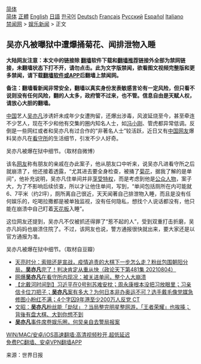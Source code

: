  <!-- 面包屑导航 --> <div class="breadcrumb"><!-- GTranslate: https://gtranslate.io/ -->  <div class="switcher notranslate">  <div class="selected">  <a href="#" onclick="return false;"> 简体</a>  </div>  <div class="option">  <a href="https://www.bannedbook.org" onclick="doGTranslate('zh-CN|zh-CN');jQuery('div.switcher div.selected a').html(jQuery(this).html());return false;" title="简体中文" class="nturl selected"> 简体</a>  <a href="https://www.bannedbook.org/zh-tw/" onclick="doGTranslate('zh-CN|zh-TW');jQuery('div.switcher div.selected a').html(jQuery(this).html());return false;" title="繁體中文" class="nturl"> 正體</a>  <a href="https://www.bannedbook.org/en/" onclick="doGTranslate('zh-CN|en');jQuery('div.switcher div.selected a').html(jQuery(this).html());return false;" title="English" class="nturl"> English</a>  <a href="https://www.bannedbook.org/ja/" onclick="doGTranslate('zh-CN|ja');jQuery('div.switcher div.selected a').html(jQuery(this).html());return false;" title="日本語" class="nturl"> 日語</a>  <a href="https://www.bannedbook.org/ko/" onclick="doGTranslate('zh-CN|ko');jQuery('div.switcher div.selected a').html(jQuery(this).html());return false;" title="한국어" class="nturl"> 한국어</a>  <a href="https://www.bannedbook.org/de/" onclick="doGTranslate('zh-CN|de');jQuery('div.switcher div.selected a').html(jQuery(this).html());return false;" title="Deutsch" class="nturl"> Deutsch</a>  <a href="https://www.bannedbook.org/fr/" onclick="doGTranslate('zh-CN|fr');jQuery('div.switcher div.selected a').html(jQuery(this).html());return false;" title="Français" class="nturl"> Français</a>  <a href="https://www.bannedbook.org/ru/" onclick="doGTranslate('zh-CN|ru');jQuery('div.switcher div.selected a').html(jQuery(this).html());return false;" title="Русский" class="nturl"> Русский</a>  <a href="https://www.bannedbook.org/es/" onclick="doGTranslate('zh-CN|es');jQuery('div.switcher div.selected a').html(jQuery(this).html());return false;" title="Español" class="nturl"> Español</a>  <a href="https://www.bannedbook.org/it/" onclick="doGTranslate('zh-CN|it');jQuery('div.switcher div.selected a').html(jQuery(this).html());return false;" title="Italiano" class="nturl"> Italiano</a>  </div>  </div>      <div class='breadcrumb-sub'><!-- Breadcrumb NavXT 6.3.0 --> <a href="https://www.bannedbook.org/" class="home">禁闻网</a> &gt; <a href="https://www.bannedbook.org/bnews/yule/" class="category">娱乐新闻</a> &gt; 正文</div></div><h2>吴亦凡被曝狱中遭爆捅菊花、闻排泄物入睡</h2> <p class="notice"><b>大陆网友注意：本文中的链接除 <a href="https://github.com/bannedbook/fanqiang" >翻墙</a>软件下载和<a href="https://github.com/killgcd/justmysocks/blob/master/README.md">翻墙推荐</a>链接外全部为禁网链接，未翻墙状态下打不开，请勿点击。此为文字版禁闻，欲看图文视频完整版和更多禁闻，请下载<a href="https://github.com/bannedbook/fanqiang">翻墙软件或APP</a>后翻墙上禁闻网。</p><p>备注：翻墙看新闻非常安全，翻墙以真实身份发表敏感言论有一定风险，但只看不说则没有任何风险，翻的人太多，政府管不过来，也不管。信息自由是天赋人权，请放心大胆的翻墙。</b></p>  <div class="entry"> <p><span class='wp_keywordlink_affiliate'><a href="https://www.bannedbook.org/" title="中国" target="_blank">中国</a></span>艺人<a href="https://www.bannedbook.org/bnews/tag/%e5%90%b4%e4%ba%a6%e5%87%a1/" class="st_tag internal_tag" rel="tag" title="标签 吴亦凡 下的日志">吴亦凡</a>涉诱奸未成年少女遭拘留，还爆出涉毒，风波延烧至今，甚至牵连不少艺人，现在不少和他有交集的圈内知名人士，如<a href="https://www.bannedbook.org/bnews/tag/%e5%86%af%e5%b0%8f%e5%88%9a/" class="st_tag internal_tag" rel="tag" title="标签 冯小刚 下的日志">冯小刚</a>、管虎都异常低调。反倒是一些网红或者和吴亦凡有过合作的“非著名人士”较活跃，近日又有<a href="https://www.bannedbook.org/bnews/tag/%E4%B8%AD%E5%9B%BD%E7%BD%91%E5%8F%8B/" class="st_tag internal_tag" rel="tag" title="标签 中国网友 下的日志">中国网友</a>爆料吴亦凡在<a href="https://www.bannedbook.org/bnews/tag/%e7%9c%8b%e5%ae%88%e6%89%80/" class="st_tag internal_tag" rel="tag" title="标签 看守所 下的日志">看守所</a>的生活细节，引发不少人好奇。</p> <p>吴亦凡被爆在狱中细节。（取材自微博）</p>  <p>该名<a href="https://www.bannedbook.org/bnews/tag/%e7%bd%91%e5%8f%8b/" class="st_tag internal_tag" rel="tag" title="标签 网友 下的日志">网友</a>称有朋友的亲戚在办此案子，他从朋友口中听来，说吴亦凡进看守所之后就崩溃了，他还接着透露，“尤其进去要全身检查，被捅了<a href="https://www.bannedbook.org/bnews/tag/%E8%8F%8A%E8%8A%B1/" class="st_tag internal_tag" rel="tag" title="标签 菊花 下的日志">菊花</a>，据我了解的是单间”，他补充说明，吴亦凡住单间并非<a href="https://www.bannedbook.org/bnews/tag/%E4%BA%AB%E5%8F%97%E7%89%B9%E6%9D%83/" class="st_tag internal_tag" rel="tag" title="标签 享受特权 下的日志">享受特权</a>，而是考虑到他是<a href="https://www.bannedbook.org/bnews/tag/%E5%85%AC%E4%BC%97%E4%BA%BA%E7%89%A9/" class="st_tag internal_tag" rel="tag" title="标签 公众人物 下的日志">公众人物</a>，案子大，为了不影响后续侦查，所以才让他住单间，写到，“单间包括厕所在内可能就6、7平米（约2坪），厕所离自己很近，天天闻著自己排泄物入睡，而且是没有任何娱乐的，吃喝拉撒都是被单独监视，没有任何隐私，想找个人说话都没有，他只能在崩溃中自己盯着<a href="https://www.bannedbook.org/bnews/tag/%E5%A4%A9%E8%8A%B1%E6%9D%BF/" class="st_tag internal_tag" rel="tag" title="标签 天花板 下的日志">天花板</a>入睡”。</p> <p>这位网友还提到，吴亦凡不仅被抓还得罪了“惹不起的人”，受到双重打击折磨，吴亦凡妈妈也崩溃住院了。不过，该网友也说，警方通报很快就出来，要大家还是以官方通报为准。</p>  <p>吴亦凡被爆在狱中细节。（取材自豆瓣）</p> <ul class='op-related-articles' title='相关阅读'> <li><a href='https://www.bannedbook.org/bnews/cbnews/20210805/1600546.html' target='_blank'>天亮时分：索赔还是宣战，疫情追责的大棋下一步怎么走？粉丝包围朝阳分局，<b>吴亦凡</b>完了！判决肯定从重从快（政论天下第481集 20210804）</a></li> <li><a href='https://www.bannedbook.org/bnews/yule/20210805/1600451.html' target='_blank'>网爆<b>吴亦凡</b>在看守所内现况：被关进单间，整个人大崩溃</a></li> <li><a href='https://www.bannedbook.org/bnews/bannedvideo/20210805/1600447.html' target='_blank'>【北戴河时间到】习近平在0号别苏难安枕；周永康根本没把习放眼里；习亲信卡位刀把子；<b>吴亦凡</b>案有多大？为何日本非办奥运不可？选手戴毛像党媒急修图小粉红不满；4个字囚9年港至少200万人反党 CT</a></li> <li><a href='https://www.bannedbook.org/bnews/cbnews/20210805/1600444.html' target='_blank'>文昭：<b>吴亦凡</b>粉丝能「劫狱」？当局整完明星整网游，「王者荣耀」也挨揍；背後有盘大棋、大到你想不到</a></li> <li><a href='https://www.bannedbook.org/bnews/yule/20210805/1600429.html' target='_blank'><b>吴亦凡</b>事件席卷娱乐圈，何炅亲自去警局报案</a></li> </ul> <p class="texttj"> <a href="https://github.com/bannedbook/fanqiang/wiki/V2ray%E6%9C%BA%E5%9C%BA" target="_blank">WIN/MAC/安卓/iOS高速翻墙:高清视频秒开,超低延迟</a><br/> <a href="https://github.com/bannedbook/fanqiang/wiki/%E7%A6%81%E9%97%BB%E7%BD%91%E5%AE%89%E5%8D%93%E7%BF%BB%E5%A2%99%E6%96%B0%E9%97%BBAPP" target="_blank">免费PC翻墙、安卓VPN翻墙APP</a></p> <p> 来源：世界日报 </p><a name='sharetosocial'></a>  <div style="margin-bottom:5px;padding-bottom:5px;clear:both"> <div id="archive-pix-1" class="banner-ads"> <!-- AuctionX Display platform tag START --> <div id="26318x728x90x621x_ADSLOT2" clicktrack="%%CLICK_URL_ESC%%"></div> <!-- AuctionX Display platform tag END --> </div> <div id="archive-pix-2" class="banner-ads"> <!-- AuctionX Display platform tag START --> <div id="26315x300x250x621x_ADSLOT2" clicktrack="%%CLICK_URL_ESC%%"></div> <!-- AuctionX Display platform tag END --> </div> </div>  <div id="archive-pix-1" class="banner-ads"> <!-- AuctionX Display platform tag START --> <div id="26318x728x90x621x_ADSLOT3" clicktrack="%%CLICK_URL_ESC%%"></div> <!-- AuctionX Display platform tag END --> </div> </div><!--END ENTRY--> 